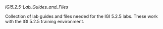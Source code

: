 *IGI5.2.5-Lab_Guides_and_Files*

Collection of lab guides and files needed for the IGI 5.2.5 labs. These work with the IGI 5.2.5 training environment.
